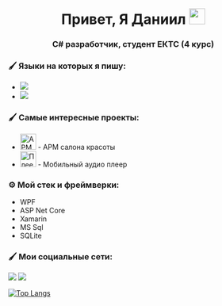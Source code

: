 <h1 align="center">Привет, Я Даниил <img src="https://github.com/blackcater/blackcater/raw/main/images/Hi.gif" height="32"/></h1>
<h3 align="center">C# разработчик, студент ЕКТС (4 курс)</h3>

### 🖌️ Языки на которых я пишу:
<ul>
  <li>
    <div style="display: inline-block;">
      <img src="https://img.shields.io/badge/C%23-239120?style=for-the-badge&logo=C Sharp&logoColor=fff"/>
    </div>
  </li>
  <li>
    <div style="display: inline-block;">
      <img src="https://img.shields.io/badge/kotlin-%237F52FF.svg?style=for-the-badge&logo=kotlin&logoColor=white"/>
    </div>
  </li>
</ul>


### 🖌️ Самые интересные проекты:
<ul>
  <li>
    <a href="https://github.com/psCommune/VelvetEyebrows"><img src="https://github.com/blackcater/blackcater/raw/main/images/Hi.gif" height="32" alt="АРМ"></a> - АРМ салона красоты
  </li>
  <li>
    <a href="https://github.com/psCommune/kursovoi_v2"><img src="https://github.com/blackcater/blackcater/raw/main/images/Hi.gif" height="32" alt="Плеер"></a> - Мобильный аудио плеер
  </li>
</ul>

### ⚙️ Мой стек и фреймверки:
-  WPF 
-  ASP Net Core
-  Xamarin
-  MS Sql
-  SQLite

### 🖌️ Мои социальные сети:

<a href="https://vk.com/1sovet3" target="_blank"><img src="https://img.shields.io/badge/VK-0077FF?style=for-the-badge&logo=VK&logoColor=fff"/></a>
<a href="https://t.me/ps_Commune" target="_blank"><img src="https://img.shields.io/badge/Telegram-26A5E4?style=for-the-badge&logo=Telegram&logoColor=fff"/></a>

[![Top Langs](https://github-readme-stats.vercel.app/api/top-langs/?username=psCommune&layout=compact)](https://github.com/anuraghazra/github-readme-stats)
